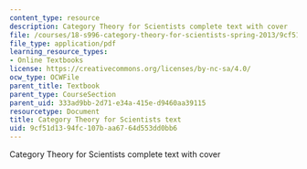 ```yaml
---
content_type: resource
description: Category Theory for Scientists complete text with cover
file: /courses/18-s996-category-theory-for-scientists-spring-2013/9cf51d1394fc107baa6764d553dd0bb6_MIT18_S996S13_textbook.pdf
file_type: application/pdf
learning_resource_types:
- Online Textbooks
license: https://creativecommons.org/licenses/by-nc-sa/4.0/
ocw_type: OCWFile
parent_title: Textbook
parent_type: CourseSection
parent_uid: 333ad9bb-2d71-e34a-415e-d9460aa39115
resourcetype: Document
title: Category Theory for Scientists text
uid: 9cf51d13-94fc-107b-aa67-64d553dd0bb6
---
```

Category Theory for Scientists complete text with cover